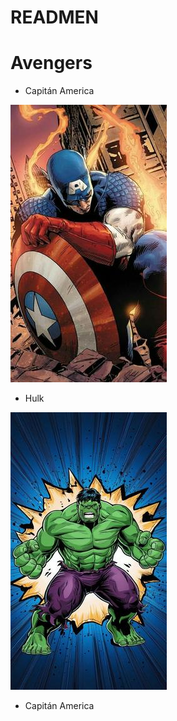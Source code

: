 # READMEN

# Avengers

- Capitán America

![Capitán](imagenes/capitan.jpg)

- Hulk

![Hulk](imagenes/hulk.jpg)

- Capitán America